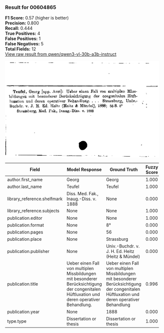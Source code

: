 ### Result for 00604865
**F1 Score:** 0.57 (higher is better)<br>**Precision:** 0.800<br>**Recall:** 0.444<br>**True Positives:** 4<br>**False Positives:** 1<br>**False Negatives:** 5<br>**Total Fields:** 12<br>[View raw result from qwen/qwen3-vl-30b-a3b-instruct](https://github.com/RISE-UNIBAS/humanities_data_benchmark/blob/main/results/2025-10-20/T0258/request_T0258_00604865.json)

<img src="https://github.com/RISE-UNIBAS/humanities_data_benchmark/blob/main/benchmarks/zettelkatalog/images/00604865.jpg?raw=true" alt="00604865" width="600px">

| Field | Model Response | Ground Truth | Fuzzy Score | Match |
|-------|----------------|--------------|-------------|-------|
| author.first_name | Georg | Georg | 1.000 | ✅ |
| author.last_name | Teufel | Teufel | 1.000 | ✅ |
| library_reference.shelfmark | Diss. Med. Fak., Inaug.-Diss. v. 1888 | None | 0.000 | ❌ |
| library_reference.subjects | None | None | 1.000 | ✅ |
| publication.editor | None | None | 1.000 | ✅ |
| publication.format | None | 8° | 0.000 | ❌ |
| publication.pages | None | 56 | 0.000 | ❌ |
| publication.place | None | Strassburg | 0.000 | ❌ |
| publication.publisher | None | Univ.-Buchdr. v. J. H. Ed. Heitz (Heitz & Mündel) | 0.000 | ❌ |
| publication.title | Ueber einen Fall von multiplen Missbildungen mit besonderer Berücksichtigung der congenitalen Hüftluxation und deren operativer Behandlung. | Ueber einen Fall von multiplen Missbildungen mit besonderer Berücksichtigung der congenitalen Hüftluxation und deren operativer Behandlung | 0.996 | ✅ |
| publication.year | None | 1888 | 0.000 | ❌ |
| type.type | Dissertation or thesis | Dissertation or thesis | 1.000 | ✅ |
